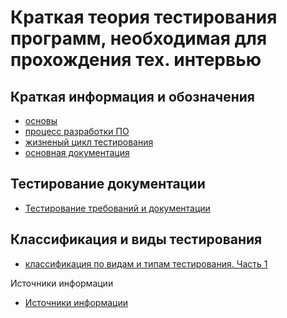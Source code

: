 <meta name="google-site-verification" content="wZ7jFu3GEXok3xG01-8W7Y7kqwt2_2gW21x1BYnjqko" />


# Краткая теория тестирования программ, необходимая для прохождения тех. интервью

## Краткая информация и обозначения
* [основы](basic.md)
* [процесс разработки ПО](software_development_process.md)
* [жизненый цикл тестирования](testing_lifecycle.md)
* [основная документация](documentation_and_artefacts.md)

## Тестирование документации
* [Тестирование требований и документации](documentation_and_requirements_testing.md)

## Классификация и виды тестирования
* [классификация по видам и типам тестирования. Часть 1](Classification_and_types_of_testing_part1.md)

Источники информации
* [Источники информации](information-sources.md)

